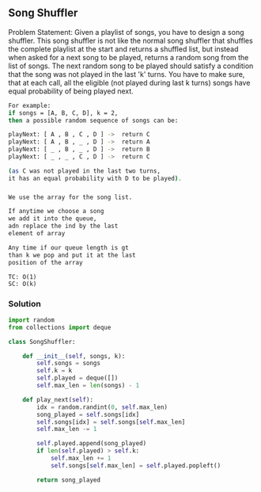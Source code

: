 ## Song Shuffler

Problem Statement:
Given a playlist of songs, you have to design a song shuffler.
This song shuffler is not like the normal song shuffler that shuffles the complete playlist at the start and returns a shuffled list, but instead when asked for a next song to be played, returns a random song from the list of songs.
The next random song to be played should satisfy a condition that the song was not played in the last 'k' turns.
You have to make sure, that at each call, all the eligible (not played during last k turns) songs have equal probability of being played next.

```bash
For example:
if songs = [A, B, C, D], k = 2,
then a possible random sequence of songs can be:

playNext: [ A , B , C , D ] ->  return C
playNext: [ A , B , _ , D ] ->  return A
playNext: [ _ , B , _ , D ] ->  return B
playNext: [ _ , _ , C , D ] ->  return C

(as C was not played in the last two turns, 
it has an equal probability with D to be played).
```
###
```bash
We use the array for the song list.

If anytime we choose a song
we add it into the queue,
adn replace the ind by the last
element of array

Any time if our queue length is gt 
than k we pop and put it at the last
position of the array
```
```
TC: O(1)
SC: O(k)
```

### Solution

```python
import random
from collections import deque

class SongShuffler:

    def __init__(self, songs, k):
        self.songs = songs
        self.k = k
        self.played = deque([])
        self.max_len = len(songs) - 1

    def play_next(self):
        idx = random.randint(0, self.max_len)	
        song_played = self.songs[idx]
        self.songs[idx] = self.songs[self.max_len]
        self.max_len -= 1

        self.played.append(song_played)
        if len(self.played) > self.k:
            self.max_len += 1
            self.songs[self.max_len] = self.played.popleft()

        return song_played
```

